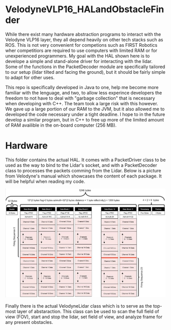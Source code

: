 # VelodyneVLP16_HALandObstacleFinder

  While there exist many hardware abstraction programs to interact with the Velodyne VLP16 layer, they all depend heavily on other tech stacks such as ROS. This is not 
very convenient for competions such as FIRST Robotics wher competitiors are required to use computers with limited RAM or for unexperienced programmers. My goal 
with the HAL shown here is to develope a simple and stand-alone driver for interacting with the lidar. Some of the functions in the PacketDecoder module are specifically
tailored to our setup (lidar tilted and facing the ground), but it should be fairly simple to adapt for other uses.

  This repo is specifically developed in Java to one, help me become more familiar with the lenguage, and two, to allow less experince developers the freedom to not have to
deal with "garbage collection" that is necessary when developing with C++. The team took a large risk with this however. We gave up a large portion of our RAM to the JVM, but 
it also allowed me to developed the code necessary under a tight deadline. I hope to in the future develop a similar program, but in C++ to free up more of the limited amount 
of RAM availible in the on-board computer (256 MB).

# Hardware

This folder contains the actual HAL. It comes with a PacketDriver class to be used as the way to bind to the Lidar's socket, and with a PacketDecoder class to processes the
packets comming from the Lidar. Below is a picture from Velodyne's manual which showcases the content of each package. It will be helpful when reading my code.

![Lidar's Data Package](https://github.com/vergi1iu5/VelodyneVLP16_HALandObstacleFinder/blob/main/images/data_packet.JPG)

Finally there is the actual VelodyneLidar class which is to serve as the top-most layer of abstaraction. This class can be used to scan the full field of view (FOV), start and stop
the lidar, set field of view, and analyze frame for any present obstacles.
